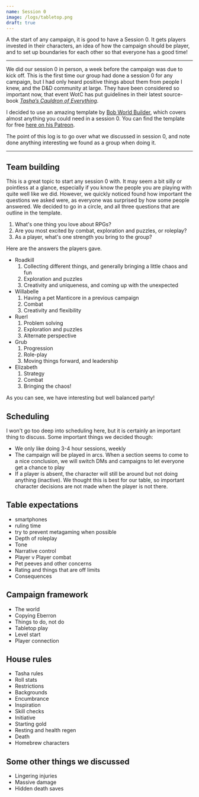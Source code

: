 ```yaml
---
name: Session 0
image: /logs/tabletop.png
draft: true
---
```


A the start of any campaign, it is good to have a Session 0. It gets players invested in their characters, an idea of how the campaign should be player, and to set up boundaries for each other so that everyone has a good time!

---

We did our session 0 in person, a week before the campaign was due to kick off. This is the first time our group had done a session 0 for any campaign, but I had only heard positive things about them from people I knew, and the D&D community at large. They have been considered so important now, that event WotC has put guidelines in their latest source-book [_Tasha’s Cauldron of Everything_](https://www.dndbeyond.com/posts/929-new-players-guide-how-to-make-the-most-of-session 'New Player’s Guide: How to Make the Most of Session Zero').

I decided to use an amazing template by [Bob World Builder](https://www.youtube.com/channel/UCC8AgO4FbP11n_WBdFai7DA "Bob's Youtube page"), which covers almost anything you could need in a session 0. You can find the template for free [here on his Patreon](https://www.patreon.com/posts/39281630 'Session 0 template').

The point of this log is to go over what we discussed in session 0, and note done anything interesting we found as a group when doing it.

---

## Team building

This is a great topic to start any session 0 with. It may seem a bit silly or pointless at a glance, especially if you know the people you are playing with quite well like we did. However, we quickly noticed found how important the questions we asked were, as everyone was surprised by how some people answered. We decided to go in a circle, and all three questions that are outline in the template.

1. What's one thing you love about RPGs?
2. Are you most excited by combat, exploration and puzzles, or roleplay?
3. As a player, what's one strength you bring to the group?

Here are the answers the players gave.

- Roadkill
  1. Collecting different things, and generally bringing a little chaos and fun
  2. Exploration and puzzles
  3. Creativity and uniqueness, and coming up with the unexpected
- Willabelle
  1. Having a pet Manticore in a previous campaign
  2. Combat
  3. Creativity and flexibility
- Ruerl
  1. Problem solving
  2. Exploration and puzzles
  3. Alternate perspective
- Grub
  1. Progression
  2. Role-play
  3. Moving things forward, and leadership
- Elizabeth
  1. Strategy
  2. Combat
  3. Bringing the chaos!

As you can see, we have interesting but well balanced party!

## Scheduling

I won't go too deep into scheduling here, but it is certainly an important thing to discuss. Some important things we decided though:

- We only like doing 3-4 hour sessions, weekly
- The campaign will be played in arcs. When a section seems to come to a nice conclusion, we will switch DMs and campaigns to let everyone get a chance to play
- If a player is absent, the character will still be around but not doing anything (inactive). We thought this is best for our table, so important character decisions are not made when the player is not there.

## Table expectations

- smartphones
- ruling time
- try to prevent metagaming when possible
- Depth of roleplay
- Tone
- Narrative control
- Player v Player combat
- Pet peeves and other concerns
- Rating and things that are off limits
- Consequences

## Campaign framework

- The world
- Copying Eberron
- Things to do, not do
- Tabletop play
- Level start
- Player connection

## House rules

- Tasha rules
- Roll stats
- Restrictions
- Backgrounds
- Encumbrance
- Inspiration
- Skill checks
- Initiative
- Starting gold
- Resting and health regen
- Death
- Homebrew characters

## Some other things we discussed

- Lingering injuries
- Massive damage
- Hidden death saves
